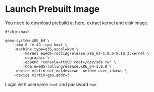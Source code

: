 # Launch Prebuilt Image

You need to download prebuild at [here](https://os-repo.ewe.moe/eweos-images/), extract kernel and disk image.

```
#!/bin/bash

qemu-system-x86_64 \
	-smp 8 -m 4G -cpu host \
	-machine type=q35,accel=kvm \
        -kernel eweOS-rollingrelease.x86_64-1.0.0-5.19.3.kernel \
        -nographic \
        -append "console=ttyS0 root=/dev/sda rw" \
       	-hda eweOS-rollingrelease.x86_64-1.0.0 \
	-device virtio-net,netdev=ewe -netdev user,id=ewe \
	-device virtio-gpu,addr=3
```

Login with username `root` and password `ewe`.